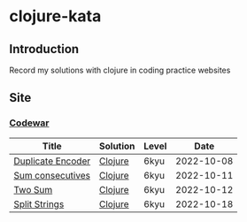 # clojure-kata
## Introduction
Record my solutions with clojure in coding practice websites
## Site
### [Codewar](https://www.codewars.com/dashboard)
|Title|Solution|Level|Date|
|-----|--------|-----|----|
|[Duplicate Encoder](https://www.codewars.com/kata/54b42f9314d9229fd6000d9c/clojure)|[Clojure](https://github.com/wu790616/clojure-kata/blob/master/codewar/src/duplicate_encoder.clj)|6kyu|2022-10-08|
|[Sum consecutives](https://www.codewars.com/kata/55eeddff3f64c954c2000059/clojure)|[Clojure](https://github.com/wu790616/clojure-kata/blob/master/codewar/src/sum_consecutives.clj)|6kyu|2022-10-11|
|[Two Sum](https://www.codewars.com/kata/52c31f8e6605bcc646000082/clojure)|[Clojure](https://github.com/wu790616/clojure-kata/blob/master/codewar/src/two_sum.clj)|6kyu|2022-10-12|
|[Split Strings](https://www.codewars.com/kata/515de9ae9dcfc28eb6000001/clojure)|[Clojure](https://github.com/wu790616/clojure-kata/blob/master/codewar/src/split_strings.clj)|6kyu|2022-10-18|
